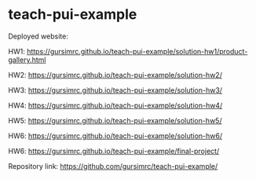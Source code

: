 # teach-pui-example

Deployed website: 

HW1: https://gursimrc.github.io/teach-pui-example/solution-hw1/product-gallery.html

HW2: https://gursimrc.github.io/teach-pui-example/solution-hw2/

HW3: https://gursimrc.github.io/teach-pui-example/solution-hw3/

HW4: https://gursimrc.github.io/teach-pui-example/solution-hw4/

HW5: https://gursimrc.github.io/teach-pui-example/solution-hw5/

HW6: https://gursimrc.github.io/teach-pui-example/solution-hw6/

HW6: https://gursimrc.github.io/teach-pui-example/final-project/

Repository link: https://github.com/gursimrc/teach-pui-example/
